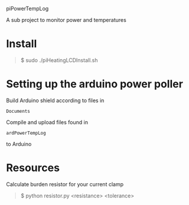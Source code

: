 piPowerTempLog  

A sub project to monitor power and temperatures  

Install
==========
>$ sudo ./piHeatingLCDInstall.sh

Setting up the arduino power poller
==========
Build Arduino shield according to files in  

	Documents

Compile and upload files found in  

	ardPowerTempLog
	
to Arduino  
 
Resources
==========

Calculate burden resistor for your current clamp
>$ python resistor.py \<resistance\> \<tolerance\>  















